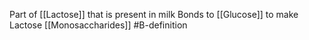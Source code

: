 Part of [[Lactose]] that is present in milk
Bonds to [[Glucose]] to make Lactose
[[Monosaccharides]]
#B-definition 